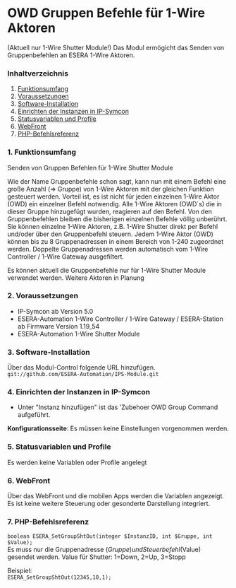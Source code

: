 # OWD Gruppen Befehle für 1-Wire Aktoren 
(Aktuell nur 1-Wire Shutter Module!)
Das Modul ermögicht das Senden von Gruppenbefehlen an ESERA 1-Wire Aktoren.

### Inhaltverzeichnis

1. [Funktionsumfang](#1-funktionsumfang)
2. [Voraussetzungen](#2-voraussetzungen)
3. [Software-Installation](#3-software-installation)
4. [Einrichten der Instanzen in IP-Symcon](#4-einrichten-der-instanzen-in-ip-symcon)
5. [Statusvariablen und Profile](#5-statusvariablen-und-profile)
6. [WebFront](#6-webfront)
7. [PHP-Befehlsreferenz](#7-php-befehlsreferenz)

### 1. Funktionsumfang

Senden von Gruppen Befehlen für 1-Wire Shutter Module

Wie der Name Gruppenbefehle schon sagt, kann nun mit einem Befehl eine große Anzahl (=> Gruppe) von
1-Wire Aktoren mit der gleichen Funktion gesteuert werden. Vorteil ist, es ist nicht für jeden einzelnen 1-Wire
Aktor (OWD) ein einzelner Befehl notwendig.
Alle 1-Wire Aktoren (OWD´s) die in dieser Gruppe hinzugefügt wurden, reagieren auf den Befehl. Von den
Gruppenbefehlen bleiben die bisherigen einzelnen Befehle völlig unberührt. Sie können einzelne 1-Wire Aktoren,
z.B. 1-Wire Shutter direkt per Befehl und/oder über den Gruppenbefehl steuern.
Jedem 1-Wire Aktor (OWD) können bis zu 8 Gruppenadressen in einem Bereich von 1-240 zugeordnet werden.
Doppelte Gruppenadressen werden automatisch vom 1-Wire Controller / 1-Wire Gateway ausgefiltert.

Es können aktuell die Gruppenbefehle nur für 1-Wire Shutter Module verwendet werden. Weitere Aktoren in Planung


### 2. Voraussetzungen

- IP-Symcon ab Version 5.0
- ESERA-Automation 1-Wire Controller / 1-Wire Gateway / ESERA-Station ab Firmware Version 1.19_54
- ESERA-Automation 1-Wire Shutter Module

### 3. Software-Installation

Über das Modul-Control folgende URL hinzufügen.  
`git://github.com/ESERA-Automation/IPS-Module.git`  

### 4. Einrichten der Instanzen in IP-Symcon

- Unter "Instanz hinzufügen" ist das 'Zubehoer OWD Group Command aufgeführt.  

__Konfigurationsseite__:
Es müssen keine Einstellungen vorgenommen werden.

### 5. Statusvariablen und Profile

Es werden keine Variablen oder Profile angelegt 

### 6. WebFront

Über das WebFront und die mobilen Apps werden die Variablen angezeigt. Es ist keine weitere Steuerung oder gesonderte Darstellung integriert.


### 7. PHP-Befehlsreferenz
`boolean ESERA_SetGroupShtOut(integer $InstanzID, int $Gruppe, int $Value);`  
 Es muss nur die Gruppenadresse ($Gruppe) und Steuerbefehl ($Value) gesendet werden.
 Value für Shutter: 1=Down, 2=Up, 3=Stopp
 
Beispiel:  
`ESERA_SetGroupShtOut(12345,10,1);`




